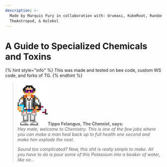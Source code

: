 ```yaml
---
description: >-
  Made by Marquis Fury in collaboration with: Urumasi, KubeRoot, RandomMalware,
  TheAntropod, & Kolokol
---
```


# A Guide to Specialized Chemicals and Toxins

{% hint style="info" %}
This was made and tested on bee code, custom WS code, and forks of TG.
{% endhint %}

> ![](.gitbook/assets/Untitled.png)**Tippo Felangus, The Chemist, says:**\
> _Hey mate, welcome to Chemistry. This is one of the few jobs where you can make a man heal back up to full health one second and make him explode the next._
>
> _Sound too complicated? Naw, this shit is really simple to make. All you have to do is pour some of this Potassium into a beaker of water, like so..._
